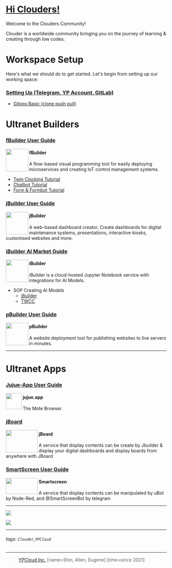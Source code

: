 # [Hi Clouders!](https://clouder.ypcloud.com/)

Welcome to the Clouders Community! 

Clouder is a worldwide community bringing you on the journey of learning & creating through low codes.

# Workspace Setup

Here's what we should do to get started. Let's begin from setting up our working space:

### [Setting Up (Telegram, YP Account, GitLab)](md/Setting%20Up.md)

- [Gitops Basic (clone push pull)](md/git-clone.md)

# Ultranet Builders

### [fBuilder User Guide](https://github.com/motebus/ultrabook/tree/main/Ultranet%20Apps/fBuilder)

<img align="left" width="70" height="70" src="https://i.imgur.com/lWgj5Fr.jpg" />

#### fBuilder
A flow-based visual programming tool for easily deploying microservices and creating IoT control management systems.

- [Twin Clocking Tutorial](md/twin.md)
- [Chatbot Tutorial](md/chatbot.md)  
- [Form & Formbot Tutorial](md/form.md)

### [jBuilder User Guide](https://github.com/motebus/ultrabook/tree/main/Ultranet%20Apps/jBuilder)

<img align="left" height="70" src="https://i.imgur.com/p9jaFdK.png">

#### jBuilder
A web-based dashboard creator. Create dashboards for digital maintenance systems, presentations, interactive kiosks, customised websites and more.

### [iBuilder AI Market Guide](md/aim.md)

<img align="left" height="70" src="https://i.imgur.com/hRUqgoP.png">

#### iBuilder
iBuilder is a cloud-hosted Jupyter Notebook service with integrations for AI Models. 

- SOP Creating AI Models 
  - [iBuilder](md/iBuilder.md)
  - [TWCC](md/TWCC.md)

### [pBuilder User Guide](https://github.com/motebus/ultrabook/blob/main/Ultranet%20Apps/pBuilder%20User%20Guide.md)

<img align="left" height="70" src="https://i.imgur.com/gLlkmXT.png">

#### pBuilder
A website deployment tool for publishing websites to live servers in minutes.

---

# Ultranet Apps

### [Jujue-App User Guide](https://github.com/motebus/ultrabook/blob/main/Ultranet%20Apps/jujue-app%20User%20Guide.md)

<img align="left" height="50" src="https://i.imgur.com/D0BZj5F.png" />

#### jujue.app
The Mote Browser. 

### [jBoard](https://jboard.ypcloud.com/)

<img align="left" width="100" height="70" src="https://i.imgur.com/5rrq8ur.png" />

#### jBoard
A service that display contents can be create by Jbuilder & display your digital dashboards and display boards from anywhere with JBoard

### [SmartScreen User Guide](https://github.com/motebus/ultrabook/blob/main/Ultranet%20Apps/SmartScreen%20User%20Guide.md)

<img align="left" width="100" height="50" src="https://i.imgur.com/Jl3YyH9.png" />

#### Smartscreen
A service that display contents can be manipulated by uBot by Node-Red, and @SmartScreenBot by telegram

---

![](https://user-images.githubusercontent.com/116076967/197033026-8a4f59fb-3a37-4835-9554-ba576401ae97.jpeg)

<img src="https://i.imgur.com/FTdU6lQ.jpg" width=auto height=auto>

---
###### tags: `Clouder`,`YPCloud` 
---
> [YPCloud Inc.](https://www.ypcloud.com)
> [name=Shin, Allen, Eugene]
> [time=since 2021]
